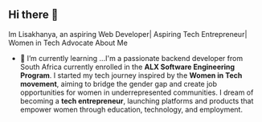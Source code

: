## Hi there 👋
Im Lisakhanya, an aspiring Web Developer| Aspiring Tech Entrepreneur| Women in Tech Advocate
About Me
- 🌱 I’m currently learning ...I'm a passionate backend developer from South Africa currently enrolled in the **ALX Software Engineering Program**. I started my tech journey inspired by the **Women in Tech movement**, aiming to bridge the gender gap and create job opportunities for women in underrepresented communities.
I dream of becoming a **tech entrepreneur**, launching platforms and products that empower women through education, technology, and employment.
